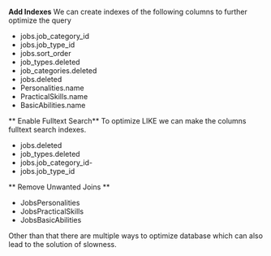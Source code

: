 **Add Indexes**
We can create indexes of the following columns to further optimize the query
- jobs.job_category_id
- jobs.job_type_id
- jobs.sort_order
- job_types.deleted
- job_categories.deleted
- jobs.deleted
- Personalities.name
- PracticalSkills.name
- BasicAbilities.name

** Enable Fulltext Search**
To optimize LIKE we can make the columns fulltext search indexes.
- jobs.deleted
- job_types.deleted
- jobs.job_category_id-
- jobs.job_type_id

** Remove Unwanted Joins **
- JobsPersonalities
- JobsPracticalSkills
- JobsBasicAbilities

Other than that there are multiple ways to optimize database which can also lead to the solution of slowness.